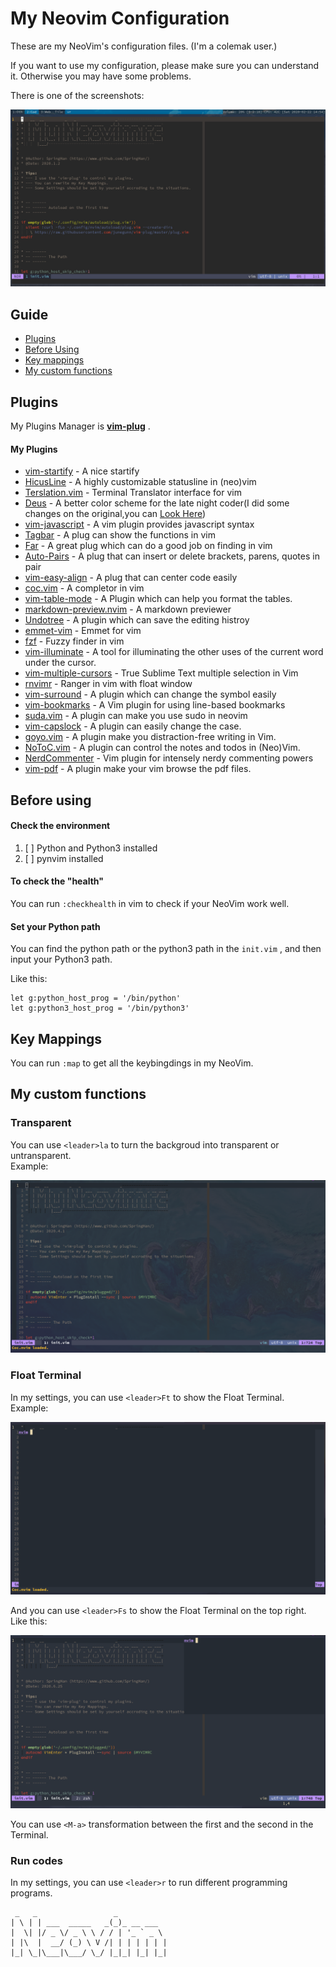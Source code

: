 # My Neovim Configuration

These are my NeoVim's configuration files. (I'm a colemak user.)

If you want to use my configuration, please make sure you can understand it. Otherwise you may have some problems.

There is one of the screenshots:

![Example](./demo.png)

## Guide

- [Plugins](#plugins)
- [Before Using](#before-using)
- [Key mappings](#key-mappings)
- [My custom functions](#my-custom-functions)

## Plugins

My Plugins Manager is **[vim-plug](https://github.com/junegunn/vim-plug)** .

#### My Plugins

- [vim-startify](https://github.com/mhinz/vim-startify) - A nice startify
- [HicusLine](https://github.com/Styadev/HicusLine) - A highly customizable statusline in (neo)vim
- [Terslation.vim](https://github.com/SpringHan/Terslation.vim) - Terminal Translator interface for vim
- [Deus](https://github.com/ajmwagar/vim-deus) - A better color scheme for the late night coder(I did some changes on the original,you can [Look Here](https://github.com/SpringHan/vim-deus))
- [vim-javascript](https://github.com/pangloss/vim-javascript) - A vim plugin provides javascript syntax
- [Tagbar](https://github.com/majutsushi/tagbar) - A plug can show the functions in vim
- [Far](https://github.com/brooth/far.vim) - A great plug which can do a good job on finding in vim
- [Auto-Pairs](https://github.com/jiangmiao/auto-pairs) - A plug that can insert or delete brackets, parens, quotes in pair
- [vim-easy-align](https://github.com/junegunn/vim-easy-align) - A plug that can center code easily
- [coc.vim](https://github.com/neoclide/coc.vim) - A completor in vim
- [vim-table-mode](https://github.com/dhruvasagar/vim-table-mode) - A Plugin which can help you format the tables.
- [markdown-preview.nvim](https://github.com/iamcco/markdown-preview.nvim) - A markdown previewer
- [Undotree](https://github.com/mbbill/undotree) - A plugin which can save the editing histroy
- [emmet-vim](https://github.com/mattn/emmet-vim) - Emmet for vim
- [fzf](https://github.com/junegunn/fzf) - Fuzzy finder in vim
- [vim-illuminate](https://github.com/RRethy/vim-illuminate) - A tool for illuminating the other uses of the current word under the cursor.
- [vim-multiple-cursors](https://github.com/terryma/vim-multiple-cursors) - True Sublime Text multiple selection in Vim
- [rnvimr](https://github.com/kevinhwang91/rnvimr) - Ranger in vim with float window
- [vim-surround](https://github.com/tpope/vim-surround) - A plugin which can change the symbol easily
- [vim-bookmarks](https://github.com/MattesGroeger/vim-bookmarks) - A Vim plugin for using line-based bookmarks
- [suda.vim](https://github.com/lambdalisue/suda.vim) - A plugin can make you use sudo in neovim
- [vim-capslock](https://github.com/SpringHan/vim-capslock) - A plugin can easily change the case.
- [goyo.vim](https://github.com/junegunn/goyo.vim) - A plugin make you distraction-free writing in Vim.
- [NoToC.vim](https://github.com/SpringHan/NoToC.vim) - A plugin can control the notes and todos in (Neo)Vim.
- [NerdCommenter](https://github.com/preservim/nerdcommenter) - Vim plugin for intensely nerdy commenting powers
- [vim-pdf](https://github.com/makerj/vim-pdf) - A plugin make your vim browse the pdf files.


## Before using

#### Check the environment

1. [ ] Python and Python3 installed
2. [ ] pynvim installed

#### To check the "health"

You can run `:checkhealth` in vim to check if your NeoVim work well.

#### Set your Python path

You can find the python path or the python3 path in the `init.vim` , and then input your Python3 path.

Like this:
```vim
let g:python_host_prog = '/bin/python'
let g:python3_host_prog = '/bin/python3'
```

## Key Mappings

You can run `:map` to get all the keybingdings in my NeoVim.

## My custom functions

### Transparent

You can use `<leader>la` to turn the backgroud into transparent or untransparent.  
Example:

![Example](./demo2.png)

### Float Terminal

In my settings, you can use `<leader>Ft` to show the Float Terminal.  
Example:

![Example](./demo3.png)

And you can use `<leader>Fs` to show the Float Terminal on the top right.  
Like this:

![Example](./demo4.png)

You can use `<M-a>` transformation between the first and the second in the Terminal.

### Run codes

In my settings, you can use `<leader>r` to run different programming programs.

```vim
 _   _                 _           
| \ | | ___  _____   _(_)_ __ ___  
|  \| |/ _ \/ _ \ \ / / | '_ ` _ \ 
| |\  |  __/ (_) \ V /| | | | | | |
|_| \_|\___|\___/ \_/ |_|_| |_| |_|
```
